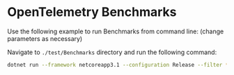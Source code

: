# OpenTelemetry Benchmarks

Use the following example to run Benchmarks from command line:
(change parameters as necessary)

Navigate to `./test/Benchmarks` directory and run the following command:

<!-- markdownlint-disable MD013 -->
```sh
dotnet run --framework netcoreapp3.1 --configuration Release --filter *TraceBenchmarks*
```
<!-- markdownlint-enable MD013 -->
